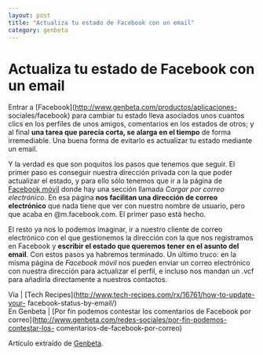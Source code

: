 ```yaml
---
layout: post
title: "Actualiza tu estado de Facebook con un email"
category: genbeta
---
```


# Actualiza tu estado de Facebook con un email


Entrar a [Facebook](http://www.genbeta.com/productos/aplicaciones-
sociales/facebook) para cambiar tu estado lleva asociados unos cuantos clics
en los perfiles de unos amigos, comentarios en los estados de otros; y al
final **una tarea que parecía corta, se alarga en el tiempo** de forma
irremediable. Una buena forma de evitarlo es actualizar tu estado mediante un
email.

Y la verdad es que son poquitos los pasos que tenemos que seguir. El primer
paso es conseguir nuestra dirección privada con la que poder actualizar el
estado, y para ello sólo tenemos que ir a la página de [Facebook
móvil](http://www.facebook.com/mobile/) donde hay una sección llamada _Cargar
por correo electrónico_. En esa página **nos facilitan una dirección de correo
electrónico** que nada tiene que ver con nuestro nombre de usuario, pero que
acaba en @m.facebook.com. El primer paso está hecho.

El resto ya nos lo podemos imaginar, ir a nuestro cliente de correo
electrónico con el que gestionemos la dirección con la que nos registramos en
Facebook y **escribir el estado que queremos tener en el asunto del email**.
Con estos pasos ya habremos terminado. Un último truco: en la misma página de
_Facebook móvil_ nos pueden enviar un correo electrónico con nuestra dirección
para actualizar el perfil, e incluso nos mandan un .vcf para añadirla
directamente a nuestros contactos.

Vía | [Tech Recipes](http://www.tech-recipes.com/rx/16761/how-to-update-your-
facebook-status-by-email/)  
En Genbeta | [Por fin podemos contestar los comentarios de Facebook por
correo](http://www.genbeta.com/redes-sociales/por-fin-podemos-contestar-los-
comentarios-de-facebook-por-correo)

Artículo extraído de [Genbeta](http://www.genbeta.com).